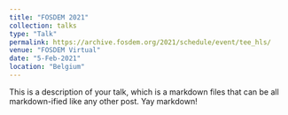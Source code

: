 ```yaml
---
title: "FOSDEM 2021"
collection: talks
type: "Talk"
permalink: https://archive.fosdem.org/2021/schedule/event/tee_hls/
venue: "FOSDEM Virtual"
date: "5-Feb-2021"
location: "Belgium"
---
```


This is a description of your talk, which is a markdown files that can be all markdown-ified like any other post. Yay markdown!
